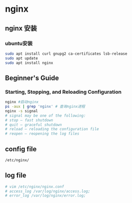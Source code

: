 # nginx

## nginx 安装

### ubuntu安装

```bash
sudo apt install curl gnupg2 ca-certificates lsb-release
sudo apt update
sudo apt install nginx
```

## Beginner's Guide

### Starting, Stopping, and Reloading Configuration

```sh
nginx #启动nginx
ps -aux | grep 'nginx' # 查询nginx进程
nginx -s signal
# signal may be one of the following:
# stop — fast shutdown
# quit — graceful shutdown
# reload — reloading the configuration file
# reopen — reopening the log files
```

## config file

```sh
/etc/nginx/
```

## log file

```sh
# vim /etc/nginx/nginx.conf
# access_log /var/log/nginx/access.log;
# error_log /var/log/nginx/error.log;

```
